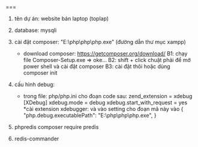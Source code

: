 ===
1. tên dự án: website bán laptop (toplap)
2. database: mysqli
3. cài đặt composer:
    "E:\php\php\php.exe"   (đường dẫn thư mục xampp)
    * download composer: https://getcomposer.org/download/ 
        B1: chạy file Composer-Setup.exe => oke...
        B2: shift + click chuật phải để mở power shell và cài đặt composer 
        B3: cài đặt thôi hoặc dùng composer init
4. cấu hình debug: 
    * trong file: php/php.ini cho đoạn code sau: 
    zend_extension = xdebug
    [XDebug]
    xdebug.mode = debug
    xdebug.start_with_request = yes
    *cài extension xdebugger: và vào setting cho đoạn mã này vào
        {
            "php.debug.executablePath": "E:\\php\\php\\php.exe",
        }
    
5. phpredis
composer require predis
6. redis-commander
